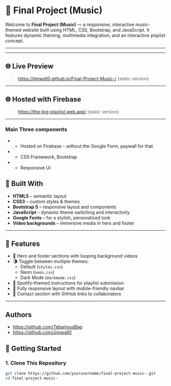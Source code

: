 # 🎵 Final Project (Music)

Welcome to **Final Project (Music)** — a responsive, interactive music-themed website built using HTML, CSS, Bootstrap, and JavaScript. It features dynamic theming, multimedia integration, and an interactive playlist concept.

---


---

## 🌐 Live Preview

> https://jimwall0.github.io/Final-Project-Music-/ (static version) 

---

## 🌐 Hosted with Firebase

> https://the-big-playlist.web.app/ (static version) 

---

### Main Three components
* - Hosted on Firebase - without the Google Form, paywall for that
* - CSS Framework, Bootstrap
* - Responsive UI


## 🧰 Built With

- **HTML5** – semantic layout
- **CSS3** – custom styles & themes
- **Bootstrap 5** – responsive layout and components
- **JavaScript** – dynamic theme switching and interactivity
- **Google Fonts** – for a stylish, personalized look
- **Video backgrounds** – immersive media in hero and footer

---

## 🎨 Features

- 🎥 Hero and footer sections with looping background videos
- 🌗 Toggle between multiple themes:
  - Default (`styles.css`)
  - Neon (`neon.css`)
  - Dark Mode (`darkmode.css`)
- 🧠 Spotify-themed instructions for playlist submission
- 📱 Fully responsive layout with mobile-friendly navbar
- 🔗 Contact section with GitHub links to collaborators

---

## Authors
- https://github.com/TebariousBag
- https://github.com/Jimwall0

## 🚀 Getting Started

### 1. Clone This Repository

```bash
git clone https://github.com/yourusername/final-project-music-.git
cd final-project-music-
